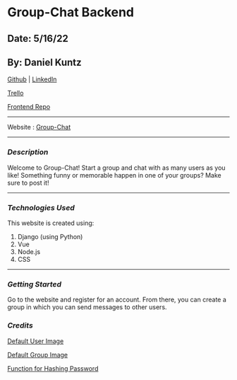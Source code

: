 # Group-Chat Backend

## Date: 5/16/22

## By: Daniel Kuntz

[Github](https://github.com/kuntzd99) | [LinkedIn](https://www.linkedin.com/in/daniel-kuntz-09a036207/)

[Trello](https://trello.com/b/YUUdgbdd/group-chat)

[Frontend Repo](https://github.com/kuntzd99/Group-Chat-Frontend)

---

Website :
[Group-Chat](https://immense-garden-67767.herokuapp.com/)

---

### **_Description_**

Welcome to Group-Chat! Start a group and chat with as many users as you like! Something funny or memorable happen in one of your groups? Make sure to post it!

---

### **_Technologies Used_**

This website is created using:

1. Django (using Python)
2. Vue
3. Node.js
4. CSS

---

### **_Getting Started_**

Go to the website and register for an account. From there, you can create a group in which you can send messages to other users.

### **_Credits_**

[Default User Image](https://cdn.pixabay.com/photo/2015/10/05/22/37/blank-profile-picture-973460_1280.png)

[Default Group Image](https://encrypted-tbn0.gstatic.com/images?q=tbn:ANd9GcR7Zq9-XkMT-p_48geJHZbsWHQkGuWOs5xg5qvLodrdwiQ4Wx6Bo7WIblghxJeWRIQHOcQ&usqp=CAU)

[Function for Hashing Password](https://www.geeksforgeeks.org/how-to-create-hash-from-string-in-javascript/)
